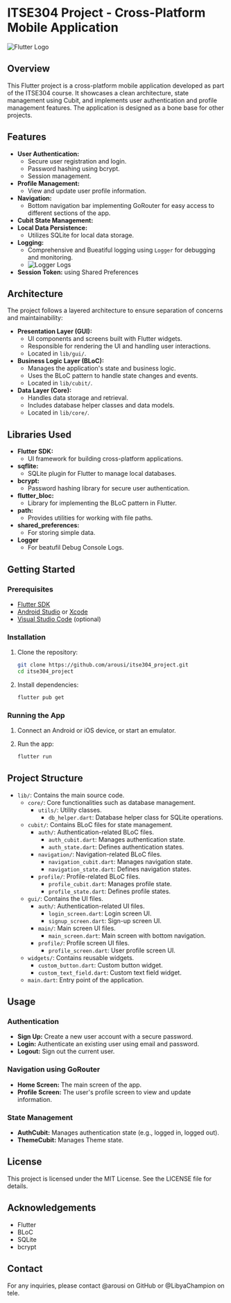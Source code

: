 # ITSE304 Project - Cross-Platform Mobile Application

![Flutter Logo](images/flutter_logo.png)

## Overview

This Flutter project is a cross-platform mobile application developed as part of the ITSE304 course. It showcases a clean architecture, state management using Cubit, and implements user authentication and profile management features. The application is designed as a bone base for other projects.

## Features

-   **User Authentication:**
    -   Secure user registration and login.
    -   Password hashing using bcrypt.
    -   Session management.
-   **Profile Management:**
    -   View and update user profile information.
-   **Navigation:**
    -   Bottom navigation bar implementing GoRouter for easy access to different sections of the app.
-   **Cubit State Management:**
-   **Local Data Persistence:**
    -   Utilizes SQLite for local data storage.
-   **Logging:**
    -   Comprehensive and Bueatiful logging using `Logger` for debugging and monitoring.
    -   ![Logger Logs](images/temp.png)
-   **Session Token:** using Shared Preferences

## Architecture

The project follows a layered architecture to ensure separation of concerns and maintainability:

-   **Presentation Layer (GUI):**
    -   UI components and screens built with Flutter widgets.
    -   Responsible for rendering the UI and handling user interactions.
    -   Located in `lib/gui/`.
-   **Business Logic Layer (BLoC):**
    -   Manages the application's state and business logic.
    -   Uses the BLoC pattern to handle state changes and events.
    -   Located in `lib/cubit/`.
-   **Data Layer (Core):**
    -   Handles data storage and retrieval.
    -   Includes database helper classes and data models.
    -   Located in `lib/core/`.

## Libraries Used

-   **Flutter SDK:**
    -   UI framework for building cross-platform applications.
-   **sqflite:**
    -   SQLite plugin for Flutter to manage local databases.
-   **bcrypt:**
    -   Password hashing library for secure user authentication.
-   **flutter_bloc:**
    -   Library for implementing the BLoC pattern in Flutter.
-   **path:**
    -   Provides utilities for working with file paths.
-   **shared_preferences:**
    -   For storing simple data.
-   **Logger**
    -   For beatufil Debug Console Logs.

## Getting Started

### Prerequisites

-   [Flutter SDK](https://flutter.dev/docs/get-started/install)
-   [Android Studio](https://developer.android.com/studio) or [Xcode](https://developer.apple.com/xcode/)
-   [Visual Studio Code](https://code.visualstudio.com/) (optional)

### Installation

1.  Clone the repository:

    ```sh
    git clone https://github.com/arousi/itse304_project.git
    cd itse304_project
    ```

2.  Install dependencies:

    ```sh
    flutter pub get
    ```

### Running the App

1.  Connect an Android or iOS device, or start an emulator.
2.  Run the app:

    ```sh
    flutter run
    ```

## Project Structure

-   `lib/`: Contains the main source code.
    -   `core/`: Core functionalities such as database management.
        -   `utils/`: Utility classes.
            -   `db_helper.dart`: Database helper class for SQLite operations.
    -   `cubit/`: Contains BLoC files for state management.
        -   `auth/`: Authentication-related BLoC files.
            -   `auth_cubit.dart`: Manages authentication state.
            -   `auth_state.dart`: Defines authentication states.
        -   `navigation/`: Navigation-related BLoC files.
            -   `navigation_cubit.dart`: Manages navigation state.
            -   `navigation_state.dart`: Defines navigation states.
        -   `profile/`: Profile-related BLoC files.
            -   `profile_cubit.dart`: Manages profile state.
            -   `profile_state.dart`: Defines profile states.
    -   `gui/`: Contains the UI files.
        -   `auth/`: Authentication-related UI files.
            -   `login_screen.dart`: Login screen UI.
            -   `signup_screen.dart`: Sign-up screen UI.
        -   `main/`: Main screen UI files.
            -   `main_screen.dart`: Main screen with bottom navigation.
        -   `profile/`: Profile screen UI files.
            -   `profile_screen.dart`: User profile screen UI.
    -   `widgets/`: Contains reusable widgets.
        -   `custom_button.dart`: Custom button widget.
        -   `custom_text_field.dart`: Custom text field widget.
    -   `main.dart`: Entry point of the application.

## Usage

### Authentication

-   **Sign Up:** Create a new user account with a secure password.
-   **Login:** Authenticate an existing user using email and password.
-   **Logout:** Sign out the current user.

### Navigation using GoRouter

-   **Home Screen:** The main screen of the app.
-   **Profile Screen:** The user's profile screen to view and update information.

### State Management

-   **AuthCubit:** Manages authentication state (e.g., logged in, logged out).
-   **ThemeCubit:** Manages Theme state.

## License

This project is licensed under the MIT License. See the LICENSE file for details.

## Acknowledgements

-   Flutter
-   BLoC
-   SQLite
-   bcrypt

## Contact


For any inquiries, please contact @arousi on GitHub or @LibyaChampion on tele.

